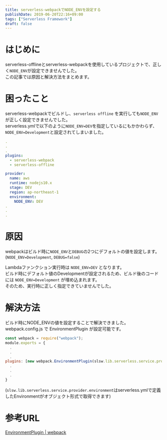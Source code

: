 ```yaml
---
title: serverless-webpackでNODE_ENVを設定する
publishDate: 2019-06-20T22:16+09:00
tags: ["Serverless Framework"]
draft: false
---
```


# はじめに

serverless-offlineとserverless-webpackを使用しているプロジェクトで、正しく`NODE_ENV`が設定できませんでした。  
この記事では原因と解決方法をまとめます。

# 困ったこと

serverless-webpackでビルドし、`serverless offline` を実行しても`NODE_ENV`が正しく設定できませんでした。  
serverless.ymlで以下のように`NODE_ENV=DEV`を指定しているにもかかわらず、 `NODE_ENV=Development`と設定されてしまいました。

```yaml:serverless.yml
.
.
.
plugins:
  - serverless-webpack
  - serverless-offline

provider:
  name: aws
  runtime: nodejs10.x
  stage: DEV
  region: ap-northeast-1
  environment:
    NODE_ENV: DEV
.
.
.
```

# 原因

webpackはビルド時に`NODE_ENV`と`DEBUG`の2つにデフォルトの値を設定します。
(`NODE_ENV=Development`, `DEBUG=false`)

Lambdaファンクション実行時は `NODE_ENV=DEV` となります。  
ビルド時にデフォルト値のDevelopmentが設定されるため、ビルド後のコードには `NODE_ENV=Development` が埋め込まれます。  
そのため、実行時に正しく指定できていませんでした。

# 解決方法

ビルド時にNODE_ENVの値を設定することで解決できました。  
webpack.config.js で EnvironmentPlugin が設定可能です。

```js:webpack.config.js
const webpack = require("webpack");
module.exports = {
  .
  .
  .
plugins: [new webpack.EnvironmentPlugin(slsw.lib.serverless.service.provider.environment)],
  .
  .
  .
}
```

(`slsw.lib.serverless.service.provider.environment`はserverless.ymlで定義したEnvironmentがオブジェクト形式で取得できます)

# 参考URL

[EnvironmentPlugin | webpack](https://webpack.js.org/plugins/environment-plugin/)
